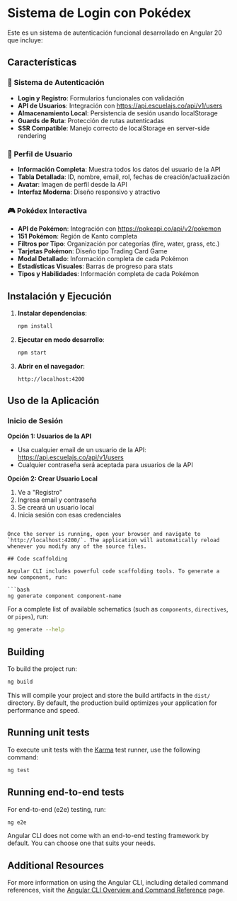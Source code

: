 # Sistema de Login con Pokédex

Este es un sistema de autenticación funcional desarrollado en Angular 20 que incluye:

## Características

### 🔐 Sistema de Autenticación
- **Login y Registro**: Formularios funcionales con validación
- **API de Usuarios**: Integración con https://api.escuelajs.co/api/v1/users
- **Almacenamiento Local**: Persistencia de sesión usando localStorage
- **Guards de Ruta**: Protección de rutas autenticadas
- **SSR Compatible**: Manejo correcto de localStorage en server-side rendering

### 👤 Perfil de Usuario
- **Información Completa**: Muestra todos los datos del usuario de la API
- **Tabla Detallada**: ID, nombre, email, rol, fechas de creación/actualización
- **Avatar**: Imagen de perfil desde la API
- **Interfaz Moderna**: Diseño responsivo y atractivo

### 🎮 Pokédex Interactiva
- **API de Pokémon**: Integración con https://pokeapi.co/api/v2/pokemon
- **151 Pokémon**: Región de Kanto completa
- **Filtros por Tipo**: Organización por categorías (fire, water, grass, etc.)
- **Tarjetas Pokémon**: Diseño tipo Trading Card Game
- **Modal Detallado**: Información completa de cada Pokémon
- **Estadísticas Visuales**: Barras de progreso para stats
- **Tipos y Habilidades**: Información completa de cada Pokémon

## Instalación y Ejecución

1. **Instalar dependencias**:
   ```bash
   npm install
   ```

2. **Ejecutar en modo desarrollo**:
   ```bash
   npm start
   ```

3. **Abrir en el navegador**:
   ```
   http://localhost:4200
   ```

## Uso de la Aplicación

### Inicio de Sesión

**Opción 1: Usuarios de la API**
- Usa cualquier email de un usuario de la API: https://api.escuelajs.co/api/v1/users
- Cualquier contraseña será aceptada para usuarios de la API

**Opción 2: Crear Usuario Local**
1. Ve a "Registro"
2. Ingresa email y contraseña
3. Se creará un usuario local
4. Inicia sesión con esas credenciales
```

Once the server is running, open your browser and navigate to `http://localhost:4200/`. The application will automatically reload whenever you modify any of the source files.

## Code scaffolding

Angular CLI includes powerful code scaffolding tools. To generate a new component, run:

```bash
ng generate component component-name
```

For a complete list of available schematics (such as `components`, `directives`, or `pipes`), run:

```bash
ng generate --help
```

## Building

To build the project run:

```bash
ng build
```

This will compile your project and store the build artifacts in the `dist/` directory. By default, the production build optimizes your application for performance and speed.

## Running unit tests

To execute unit tests with the [Karma](https://karma-runner.github.io) test runner, use the following command:

```bash
ng test
```

## Running end-to-end tests

For end-to-end (e2e) testing, run:

```bash
ng e2e
```

Angular CLI does not come with an end-to-end testing framework by default. You can choose one that suits your needs.

## Additional Resources

For more information on using the Angular CLI, including detailed command references, visit the [Angular CLI Overview and Command Reference](https://angular.dev/tools/cli) page.
